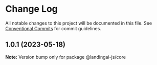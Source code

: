 # Change Log

All notable changes to this project will be documented in this file.
See [Conventional Commits](https://conventionalcommits.org) for commit guidelines.

## 1.0.1 (2023-05-18)

**Note:** Version bump only for package @landingai-js/core
